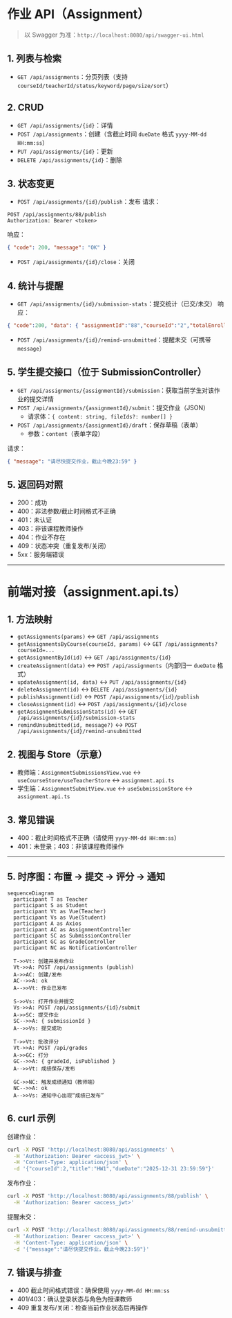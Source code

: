 # 作业 API（Assignment）

> 以 Swagger 为准：`http://localhost:8080/api/swagger-ui.html`

## 1. 列表与检索
- `GET /api/assignments`：分页列表（支持 `courseId/teacherId/status/keyword/page/size/sort`）

## 2. CRUD
- `GET /api/assignments/{id}`：详情
- `POST /api/assignments`：创建（含截止时间 `dueDate` 格式 `yyyy-MM-dd HH:mm:ss`）
- `PUT /api/assignments/{id}`：更新
- `DELETE /api/assignments/{id}`：删除

## 3. 状态变更
- `POST /api/assignments/{id}/publish`：发布
请求：
```
POST /api/assignments/88/publish
Authorization: Bearer <token>
```
响应：
```json
{ "code": 200, "message": "OK" }
```

- `POST /api/assignments/{id}/close`：关闭

## 4. 统计与提醒
- `GET /api/assignments/{id}/submission-stats`：提交统计（已交/未交）
响应：
```json
{ "code":200, "data": { "assignmentId":"88","courseId":"2","totalEnrolled": 50, "submittedCount": 42, "unsubmittedCount": 8 } }
```

- `POST /api/assignments/{id}/remind-unsubmitted`：提醒未交（可携带 `message`）
## 5. 学生提交接口（位于 SubmissionController）
- `GET /api/assignments/{assignmentId}/submission`：获取当前学生对该作业的提交详情
- `POST /api/assignments/{assignmentId}/submit`：提交作业（JSON）
  - 请求体：`{ content: string, fileIds?: number[] }`
- `POST /api/assignments/{assignmentId}/draft`：保存草稿（表单）
  - 参数：`content`（表单字段）

请求：
```json
{ "message": "请尽快提交作业，截止今晚23:59" }
```

## 5. 返回码对照
- 200：成功
- 400：非法参数/截止时间格式不正确
- 401：未认证
- 403：非该课程教师操作
- 404：作业不存在
- 409：状态冲突（重复发布/关闭）
- 5xx：服务端错误

---

# 前端对接（assignment.api.ts）

## 1. 方法映射
- `getAssignments(params)` ↔ `GET /api/assignments`
- `getAssignmentsByCourse(courseId, params)` ↔ `GET /api/assignments?courseId=...`
- `getAssignmentById(id)` ↔ `GET /api/assignments/{id}`
- `createAssignment(data)` ↔ `POST /api/assignments`（内部归一 `dueDate` 格式）
- `updateAssignment(id, data)` ↔ `PUT /api/assignments/{id}`
- `deleteAssignment(id)` ↔ `DELETE /api/assignments/{id}`
- `publishAssignment(id)` ↔ `POST /api/assignments/{id}/publish`
- `closeAssignment(id)` ↔ `POST /api/assignments/{id}/close`
- `getAssignmentSubmissionStats(id)` ↔ `GET /api/assignments/{id}/submission-stats`
- `remindUnsubmitted(id, message?)` ↔ `POST /api/assignments/{id}/remind-unsubmitted`

## 2. 视图与 Store（示意）
- 教师端：`AssignmentSubmissionsView.vue` ↔ `useCourseStore/useTeacherStore` ↔ `assignment.api.ts`
- 学生端：`AssignmentSubmitView.vue` ↔ `useSubmissionStore` ↔ `assignment.api.ts`

## 3. 常见错误
- 400：截止时间格式不正确（请使用 `yyyy-MM-dd HH:mm:ss`）
- 401：未登录；403：非该课程教师操作

---

## 5. 时序图：布置 → 提交 → 评分 → 通知
```mermaid
sequenceDiagram
  participant T as Teacher
  participant S as Student
  participant Vt as Vue(Teacher)
  participant Vs as Vue(Student)
  participant A as Axios
  participant AC as AssignmentController
  participant SC as SubmissionController
  participant GC as GradeController
  participant NC as NotificationController

  T->>Vt: 创建并发布作业
  Vt->>A: POST /api/assignments (publish)
  A->>AC: 创建/发布
  AC-->>A: ok
  A-->>Vt: 作业已发布

  S->>Vs: 打开作业并提交
  Vs->>A: POST /api/assignments/{id}/submit
  A->>SC: 提交作业
  SC-->>A: { submissionId }
  A-->>Vs: 提交成功

  T->>Vt: 批改评分
  Vt->>A: POST /api/grades
  A->>GC: 打分
  GC-->>A: { gradeId, isPublished }
  A-->>Vt: 成绩保存/发布

  GC->>NC: 触发成绩通知（教师端）
  NC-->>A: ok
  A-->>Vs: 通知中心出现“成绩已发布”
```

## 6. curl 示例
创建作业：
```bash
curl -X POST 'http://localhost:8080/api/assignments' \
  -H 'Authorization: Bearer <access_jwt>' \
  -H 'Content-Type: application/json' \
  -d '{"courseId":2,"title":"HW1","dueDate":"2025-12-31 23:59:59"}'
```

发布作业：
```bash
curl -X POST 'http://localhost:8080/api/assignments/88/publish' \
  -H 'Authorization: Bearer <access_jwt>'
```

提醒未交：
```bash
curl -X POST 'http://localhost:8080/api/assignments/88/remind-unsubmitted' \
  -H 'Authorization: Bearer <access_jwt>' \
  -H 'Content-Type: application/json' \
  -d '{"message":"请尽快提交作业，截止今晚23:59"}'
```

## 7. 错误与排查
- 400 截止时间格式错误：确保使用 `yyyy-MM-dd HH:mm:ss`
- 401/403：确认登录状态与角色为授课教师
- 409 重复发布/关闭：检查当前作业状态后再操作
